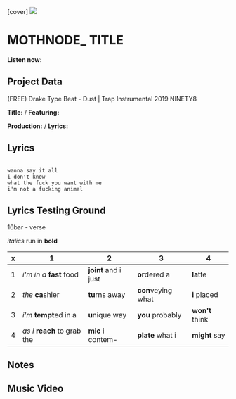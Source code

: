 [cover] ![](57175019_319474918741616_8502199518755923887_n.jpg)

# MOTHNODE_ TITLE

**Listen now:** 

## Project Data

(FREE) Drake Type Beat - Dust | Trap Instrumental 2019
NINETY8

**Title:**  / **Featuring:** 

**Production:**  / **Lyrics:** 

## Lyrics

```

wanna say it all
i don't know
what the fuck you want with me
i'm not a fucking animal

```

## Lyrics Testing Ground

16bar - verse

*italics* run in
**bold**

| x | 1 | 2 | 3 | 4 |
|---|---|---|---|---|
| 1 | *i'm in a* **fast** food | **joint** and i just  | **or**dered a  | **la**tte  |
| 2 | *the* **ca**shier | **tu**rns away  |  **con**veying what |  **i** placed |
| 3 | *i'm* **tempt**ed in a | **u**nique way  |  **you** probably |  **won't** think |
| 4 | *as i* **reach** to grab the |  **mic** i contem-  | **plate** what i | **might** say |

## Notes

## Music Video
